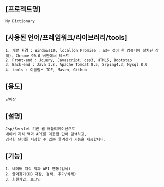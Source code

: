 ## [프로젝트명]  
	My Dictionary  


## [사용된 언어/프레임워크/라이브러리/tools]  
	1. 개발 환경 : Windows10, local(on Promise : 모든 것이 한 컴퓨터에 설치된 상태), Chrome 90.0 버전에서 테스트  
	2. Front-end : Jquery, Javascript, css3, HTML5, Bootstap  
	3. Back-end : Java 1.8, Apache Tomcat 8.5, Srping4.3, Mysql 8.0  
	4. tools : 이클립스 IDE, Maven, Github  

			   
## [용도]  
	단어장  


## [설명]  
    Jsp/Servlet 기반 웹 애플리케이션으로  
	네이버 지식 백과 API를 이용한 단어 검색하고,  
	검색한 단어를 저장할 수 있는 즐겨찾기 기능을 제공합니다.  


## [기능]  
	1. 네이버 지식 백과 API 연동(검색)  
	2. 즐겨찾기(DB 저장, 검색, 추가/삭제)  
	3. 회원가입, 로그인  
